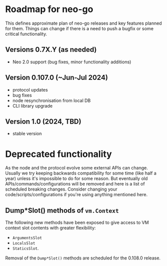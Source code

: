 # Roadmap for neo-go

This defines approximate plan of neo-go releases and key features planned for
them. Things can change if there is a need to push a bugfix or some critical
functionality.

## Versions 0.7X.Y (as needed)
* Neo 2.0 support (bug fixes, minor functionality additions)

## Version 0.107.0 (~Jun-Jul 2024)
 * protocol updates
 * bug fixes
 * node resynchronisation from local DB
 * CLI library upgrade

## Version 1.0 (2024, TBD)
 * stable version

# Deprecated functionality

As the node and the protocol evolve some external APIs can change. Usually we
try keeping backwards compatibility for some time (like half a year) unless
it's impossible to do for some reason. But eventually old
APIs/commands/configurations will be removed and here is a list of scheduled
breaking changes. Consider changing your code/scripts/configurations if you're
using anything mentioned here.

## Dump*Slot() methods of `vm.Context`

The following new methods have been exposed to give access to VM context slot contents
with greater flexibility:
- `ArgumentsSlot`
- `LocalsSlot`
- `StaticsSlot`.

Removal of the `Dump*Slot()` methods are scheduled for the 0.108.0 release.
